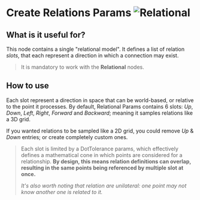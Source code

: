 # Create Relations Params ![Relational](https://img.shields.io/badge/Relational-37a573)

## What is it useful for?
This node contains a single "relational model". It defines a list of relation *slots*, that each represent a direction in which a connection may exist. 

>It is mandatory to work with the **Relational** nodes. 

## How to use
Each slot represent a direction in space that can be world-based, or relative to the point it processes. By default, Relational Params contains 6 slots: *Up*, *Down*, *Left*, *Right*, *Forward* and *Backward*; meaning it samples relations like a 3D grid.

If you wanted relations to be sampled like a 2D grid, you could remove *Up* & *Down* entries; or create completely custom ones.
 
>Each slot is limited by a DotTolerance params, which effectively defines a mathematical cone in which points are considered for a relationship. **By design, this means relation definitions can overlap, resulting in the same points being referenced by multiple slot at once.**  
>
>*It's also worth noting that relation are unilateral: one point may not know another one is related to it.*
